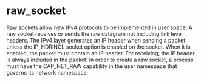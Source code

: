 # raw_socket
  Raw sockets allow new IPv4 protocols to be implemented in user        space.  A raw socket receives or sends the raw datagram not        including link level headers.         The IPv4 layer generates an IP header when sending a packet        unless the IP_HDRINCL socket option is enabled on the socket.        When it is enabled, the packet must contain an IP header.  For        receiving, the IP header is always included in the packet.         In order to create a raw socket, a process must have the        CAP_NET_RAW capability in the user namespace that governs its        network namespace.
